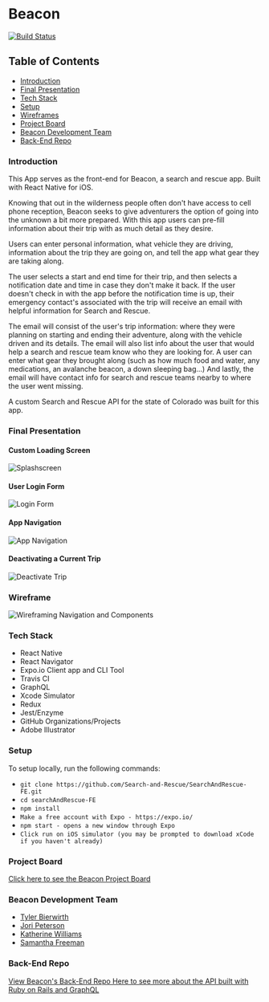 # Beacon 

[![Build Status](https://travis-ci.org/Search-and-Rescue/Beacon_FE.svg?branch=master)](https://travis-ci.org/Search-and-Rescue/Beacon_FE)

## Table of Contents

- [Introduction](#Introduction)
- [Final Presentation](#Final-Presentation)
- [Tech Stack](#Tech-Stack)
- [Setup](#Setup)
- [Wireframes](#Wireframes)
- [Project Board](#Project-Board)
- [Beacon Development Team](#Beacon-Development-Team)
- [Back-End Repo](#Back-End-Repo)

### Introduction

This App serves as the front-end for Beacon, a search and rescue app. Built with React Native for iOS.

Knowing that out in the wilderness people often don't have access to cell phone reception, Beacon seeks to give adventurers the option of going into the unknown a bit more prepared. With this app users can pre-fill information about their trip with as much detail as they desire.

Users can enter personal information, what vehicle they are driving, information about the trip they are going on, and tell the app what gear they are taking along.

The user selects a start and end time for their trip, and then selects a notification date and time in case they don't make it back. If the user doesn't check in with the app before the notification time is up, their emergency contact's associated with the trip will receive an email with helpful information for Search and Rescue.

The email will consist of the user's trip information: where they were planning on starting and ending their adventure, along with the vehicle driven and its details. The email will also list info about the user that would help a search and rescue team know who they are looking for. A user can enter what gear they brought along (such as how much food and water, any medications, an avalanche beacon, a down sleeping bag...) And lastly, the email will have contact info for search and rescue teams nearby to where the user went missing.

A custom Search and Rescue API for the state of Colorado was built for this app.

### Final Presentation

#### Custom Loading Screen
![Splashscreen](https://github.com/Search-and-Rescue/Beacon_FE/blob/master/assets/screenshots/Splashscreen.png)

#### User Login Form
![Login Form](https://github.com/Search-and-Rescue/Beacon_FE/blob/master/assets/screenshots/LoginPage.png)

#### App Navigation
![App Navigation](https://github.com/Search-and-Rescue/Beacon_FE/blob/master/assets/screenshots/Navigation.gif)

#### Deactivating a Current Trip
![Deactivate Trip](https://github.com/Search-and-Rescue/Beacon_FE/blob/master/assets/screenshots/DeactivateTrip.gif)

### Wireframe

![Wireframing Navigation and Components](https://github.com/Search-and-Rescue/SearchAndRescue-FE/blob/master/assets/screenshots/wireframe.jpeg)

### Tech Stack

- React Native
- React Navigator
- Expo.io Client app and CLI Tool
- Travis CI
- GraphQL
- Xcode Simulator
- Redux
- Jest/Enzyme
- GitHub Organizations/Projects
- Adobe Illustrator

### Setup

To setup locally, run the following commands:

- `git clone https://github.com/Search-and-Rescue/SearchAndRescue-FE.git`
- `cd searchAndRescue-FE`
- `npm install`
- `Make a free account with Expo - https://expo.io/`
- `npm start - opens a new window through Expo`
- `Click run on iOS simulator (you may be prompted to download xCode if you haven't already)`

### Project Board

[Click here to see the Beacon Project Board](https://github.com/orgs/Search-and-Rescue/projects/1)

### Beacon Development Team

- [Tyler Bierwirth](https://github.com/tbierwirth)
- [Jori Peterson](https://github.com/JoriPeterson)
- [Katherine Williams](https://github.com/kawilliams8)
- [Samantha Freeman](https://github.com/SamanthaLFreeman)

### Back-End Repo

[View Beacon's Back-End Repo Here to see more about the API built with Ruby on Rails and GraphQL](https://github.com/Search-and-Rescue/beacon_api)

